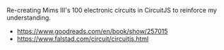 Re-creating Mims III's 100 electronic circuits in CircuitJS to reinforce my understanding.

* https://www.goodreads.com/en/book/show/257015
* https://www.falstad.com/circuit/circuitjs.html